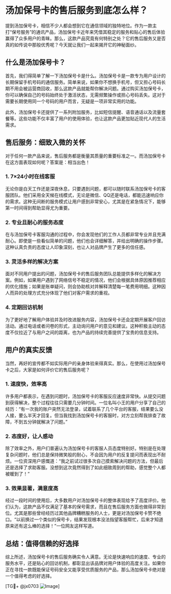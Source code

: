# 汤加保号卡的售后服务到底怎么样？

提到汤加保号卡，相信不少人都会想到它在通信领域的独特地位。作为一款主打“保号服务”的通讯产品，汤加保号卡近年来凭借其稳定的服务和贴心的售后体验赢得了众多用户的青睐。那么，这款产品究竟有何特别之处？它的售后服务又是否真的如传说中那般优秀呢？今天就让我们一起来揭开它的神秘面纱。

## 什么是汤加保号卡？

首先，我们得简单了解一下汤加保号卡是什么。汤加保号卡是一款专为用户设计的长期保留手机号码的通信服务。简单来说，如果你不想换手机号，但又担心号码长期不用会被运营商回收，那么这款产品就能帮你解决问题。通过购买汤加保号卡，你可以确保自己的号码始终处于激活状态，无需频繁操作或担心号码丢失。这对于需要长期使用同一个号码的用户而言，无疑是一项非常实用的功能。

此外，汤加保号卡还提供了一系列附加服务，比如短信提醒、语音通话以及流量套餐等。这些功能不仅丰富了用户的使用体验，也让这款产品更加贴近现代人的生活需求。

## 售后服务：细致入微的关怀

对于任何一款产品来说，售后服务都是衡量其质量的重要标准之一。而汤加保号卡在这方面表现如何呢？答案是：相当出色！

### 1. **7×24小时在线客服**
无论你是白天工作还是深夜休息，只要遇到问题，都可以随时联系汤加保号卡的客服团队。他们采用全天候在线模式，无论是微信、QQ还是电话，都能迅速响应你的需求。这种无间断的服务模式让用户感到非常安心，尤其是在紧急情况下，能够第一时间得到帮助显得尤为重要。

### 2. **专业且耐心的服务态度**
在与汤加保号卡客服沟通的过程中，你会发现他们的工作人员都非常专业并且充满耐心。即使是一些看似简单的问题，他们也会详细解答，并给出明确的操作步骤。这种认真负责的态度让人印象深刻，也让人对品牌产生了更多的信任感。

### 3. **灵活多样的解决方案**
面对不同用户提出的问题，汤加保号卡的售后服务团队总能提供多样化的解决方案。例如，如果用户遇到了网络信号不稳定的情况，他们会根据具体原因推荐相应的优化措施；如果是账单疑问，则会协助核对并解释清楚每一笔费用明细。这种因人而异的处理方式充分体现了他们对客户需求的重视。

### 4. **定期回访机制**
为了更好地了解用户体验并及时改进服务内容，汤加保号卡还会定期开展客户回访活动。通过电话或者问卷的形式，主动询问用户的意见和建议。这种积极主动的态度不仅拉近了与用户之间的距离，也为产品的持续完善提供了宝贵的信息支持。

## 用户的真实反馈

当然，再好的宣传都不如实际用户的亲身体验来得真实。那么，在使用过汤加保号卡之后，大家是如何评价它的售后服务呢？

### 1. **速度快，效率高**
许多用户都表示，在遇到问题时，汤加保号卡的客服反应速度非常快。从提交问题到获得解决，整个过程往往只需要几分钟时间。一位名叫小王的用户分享了自己的经历：“有一次我的账户突然无法登录，试着联系了几个平台的客服，结果要么没人接，要么半天才回复。但当我找到汤加保号卡的客服时，对方立刻帮我排查了故障，不到五分钟就解决了问题。”

### 2. **态度好，让人感动**
除了效率之外，用户们普遍认为汤加保号卡的客服人员态度特别好。特别是在处理复杂问题时，他们总是保持微笑般的耐心，不会因为用户的反复提问而表现出不耐烦。一位资深用户感慨道：“我之前试过很多次自己摸索解决问题的方法，但最后还是选择了求助客服。没想到这次竟然得到了如此细致周到的帮助，感觉整个人都被暖到了！”

### 3. **效果显著，满意度高**
经过一段时间的使用后，大多数用户对汤加保号卡的整体表现给予了高度评价。他们认为，这款产品不仅满足了基本的保号需求，而且在售后服务方面也做得非常到位。尤其是那些曾经经历过其他品牌糟糕服务的人士，更是对汤加保号卡赞不绝口。“以前换过一个类似的保号卡，结果发现根本没法指望客服帮忙，后来才知道原来还有这么棒的选择！”一位网友这样写道。

## 总结：值得信赖的好选择

综上所述，汤加保号卡的售后服务确实令人满意。无论是快速响应的速度、专业的服务水平，还是贴心的回访机制，都彰显出该品牌对用户体验的高度关注。如果你正在寻找一款既能保证号码安全又能享受优质服务的产品，那么汤加保号卡绝对是一个值得考虑的好选择。

[TG💪+ @jx0703 ![Image](https://github.com/user-attachments/assets/dbca1d08-cadb-493c-b0ec-ad6f7a83f270)]